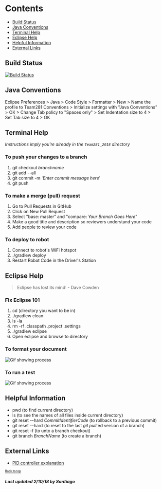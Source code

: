 # Contents
- [Build Status](#build-status)
- [Java Conventions](#java-conventions)
- [Terminal Help](#terminal-help)
- [Eclipse Help](#eclipse-help)
- [Helpful Information](#helpful-information)
- [External Links](#external-links)

## Build Status
[![Build Status](https://travis-ci.org/Greenvillians281/Entech281_2018.svg?branch=master)](https://travis-ci.org/Greenvillians281/Entech281_2018)
     
## Java Conventions
Eclipse Preferences > Java > Code Style > Formatter > New > Name the profile to Team281 Conventions > Initialize settings with "Java Conventions" > OK > Change Tab policy to "Spaces only" > Set Indentation size to 4 > Set Tab size to 4 > OK

## Terminal Help

_Instructions imply you're already in the `Team281_2018` directory_

### To push your changes to a branch
1. git checkout _branchname_
2. git add --all
3. git commit -m '_Enter commit message here_'
4. git push

### To make a merge (pull) request
1. Go to Pull Requests in GitHub
2. Click on New Pull Request
3. Select "base: master" and "compare: _Your Branch Goes Here_"
4. Make a good title and description so reviewers understand your code
5. Add people to review your code

### To deploy to robot
1. Connect to robot's WiFi hotspot 
2. ./gradlew deploy
3. Restart Robot Code in the Driver's Station

## Eclipse Help

>Eclipse has lost its mind! - Dave Cowden

### Fix Eclipse 101 
1. cd (directory you want to be in)
2. ./gradlew clean
3. ls -la
4. rm -rf .classpath .project .settings 
5. ./gradlew eclipse
6. Open eclipse and browse to directory

### To format your document
![Gif showing process](https://media.giphy.com/media/26DN2K5FX5W8GD4mQ/giphy.gif)

### To run a test
![Gif showing process](https://media.giphy.com/media/l4pT1dvQZCEPEJBIc/giphy.gif)

## Helpful Information 
* pwd (to find current directory)
* ls (to see the names of all files inside current directory)
* git reset --hard _CommitIdentifierCode_ (to rollback to a previous commit)
* git reset --hard (to reset to the last _git pull_'ed version of a branch)
* git reset -f (to unto a branch checkout)
* git branch _BranchName_ (to create a branch)

## External Links
- [PID controller explanation](https://github.com/entech281/Season_2018/wiki/Understanding-PIDF-and-gains)

<sub><sup>[Back to top](#contents)</sup></sub>

##### Last updated 2/10/18 by Santiago #####
